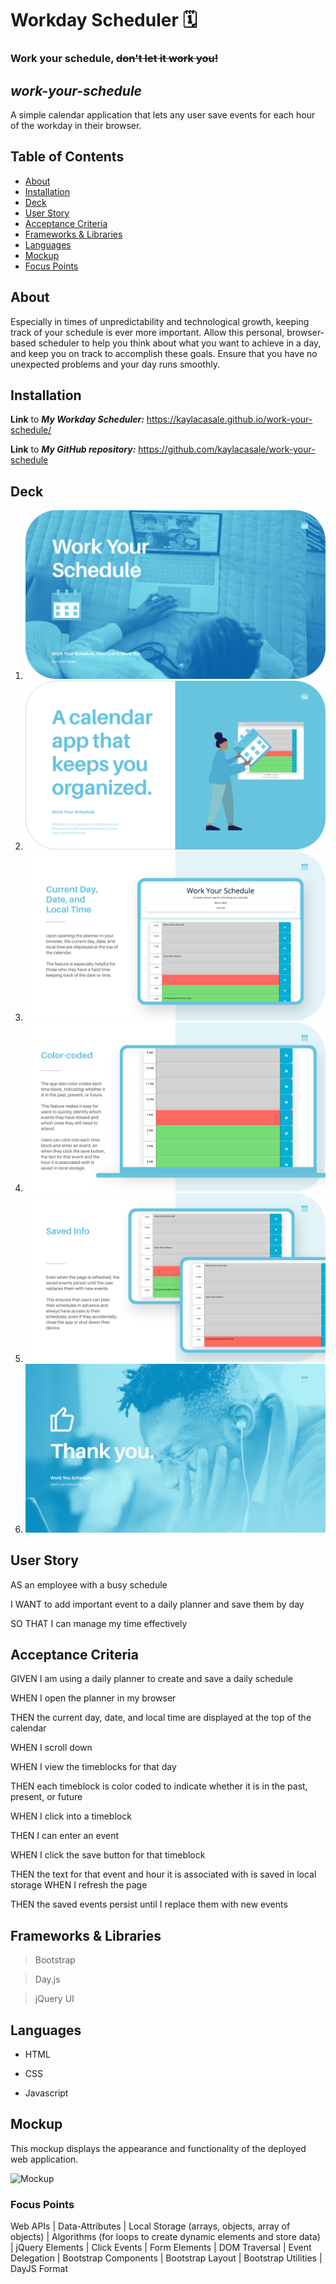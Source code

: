 # Workday Scheduler 🗓
### Work your schedule, ~~don't let it work you!~~

## _work-your-schedule_
A simple calendar application that lets any user save events for each hour of the workday in their browser.

## Table of Contents
* [About](#about)
* [Installation](#installation)
* [Deck](#deck)
* [User Story](#user-story)
* [Acceptance Criteria](#acceptance-criteria)
* [Frameworks & Libraries](#frameworks--libraries)
* [Languages](#languages)
* [Mockup](#mockup)
* [Focus Points](#focus-points)

## About
Especially in times of unpredictability and technological growth, keeping track of your schedule is ever more important. Allow this personal, browser-based scheduler to help you think about what you want to achieve in a day, and keep you on track to accomplish these goals. Ensure that you have no unexpected problems and your day runs smoothly.


## Installation
**Link** to ***My Workday Scheduler:*** https://kaylacasale.github.io/work-your-schedule/

**Link** to ***My GitHub repository:*** https://github.com/kaylacasale/work-your-schedule 

## Deck
1. ![Cover](assets/images/Scheduler-1.png "Work Your Schedule")
2. ![Organization](assets/images/Scheduler-2.png "Keep You Organized")
3. ![Current](assets/images//Scheduler-3.png "Current Date and Time")
4. ![Color-coded](assets/images/Scheduler-4.png "Color-coded Time-blocks")
5. ![Save Info](assets/images/Scheduler-5.png "Save in Local Storage")
6. ![Thank you](assets/images/Scheduler-6.png "Thank you")


## User Story
AS an employee with a busy schedule

I WANT to add important event to a daily planner and save them by day

SO THAT I can manage my time effectively

## Acceptance Criteria
GIVEN I am using a daily planner to create and save a daily schedule

WHEN I open the planner in my browser

THEN the current day, date, and local time are displayed at the top of the calendar

WHEN I scroll down


WHEN I view the timeblocks for that day

THEN each timeblock is color coded to indicate whether it is in the past, present, or future

WHEN I click into a timeblock

THEN I can enter an event

WHEN I click the save button for that timeblock

THEN the text for that event and hour it is associated with is saved in local storage
WHEN I refresh the page 

THEN the saved events persist until I replace them with new events

## Frameworks & Libraries
> Bootstrap

> Day.js

> jQuery UI

## Languages 
- HTML

- CSS

- Javascript

## Mockup
This mockup displays the appearance and functionality of the deployed web application.

![Mockup](https://media.giphy.com/media/v1.Y2lkPTc5MGI3NjExODZhNTlmOTM5OGU5YzEzMGJmZTAzZTYyMjA5MjM5NWExMzI4NjMwZiZjdD1n/FLQC2cAsx6Z1sHIPxR/giphy.gif "Mockup of Daily Planner")

<!-- https://user-images.githubusercontent.com/115776118/208210604-75c40196-1b42-45dd-8681-41c19837e737.mov -->

### Focus Points
Web APIs | Data-Attributes | Local Storage (arrays, objects, array of objects) | Algorithms (for loops to create dynamic elements and store data) | jQuery Elements | Click Events | Form Elements | DOM Traversal | Event Delegation | Bootstrap Components | Bootstrap Layout | Bootstrap Utilities | DayJS Format 
